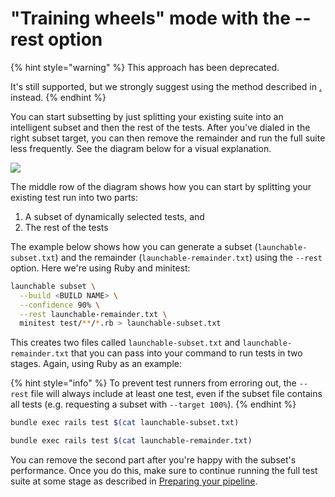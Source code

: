 # "Training wheels" mode with the --rest option

{% hint style="warning" %}
This approach has been deprecated.

It's still supported, but we strongly suggest using the method described in [.](./ "mention") instead.
{% endhint %}

You can start subsetting by just splitting your existing suite into an intelligent subset and then the rest of the tests. After you've dialed in the right subset target, you can then remove the remainder and run the full suite less frequently. See the diagram below for a visual explanation.

![](<../../../.gitbook/assets/shift-right (1).png>)

The middle row of the diagram shows how you can start by splitting your existing test run into two parts:

1. A subset of dynamically selected tests, and
2. The rest of the tests

The example below shows how you can generate a subset (`launchable-subset.txt`) and the remainder (`launchable-remainder.txt`) using the `--rest` option. Here we're using Ruby and minitest:

```bash
launchable subset \
  --build <BUILD NAME> \
  --confidence 90% \
  --rest launchable-remainder.txt \
  minitest test/**/*.rb > launchable-subset.txt
```

This creates two files called `launchable-subset.txt` and `launchable-remainder.txt` that you can pass into your command to run tests in two stages. Again, using Ruby as an example:

{% hint style="info" %}
To prevent test runners from erroring out, the `--rest` file will always include at least one test, even if the subset file contains all tests (e.g. requesting a subset with `--target 100%`).
{% endhint %}

```bash
bundle exec rails test $(cat launchable-subset.txt)

bundle exec rails test $(cat launchable-remainder.txt)
```

You can remove the second part after you're happy with the subset's performance. Once you do this, make sure to continue running the full test suite at some stage as described in [Preparing your pipeline](training-wheels-mode-with-the-rest-option.md#preparing-your-pipeline).
